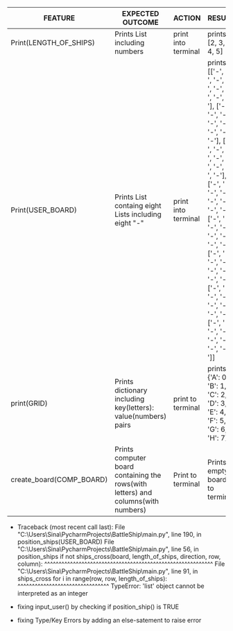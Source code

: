 | FEATURE | EXPECTED OUTCOME| ACTION | RESULT |
| -------------              | -------------                                | ------------- | ------------- |
| Print(LENGTH_OF_SHIPS) | Prints List including numbers | print into terminal | prints: [2, 3, 3, 4, 5] |
| Print(USER_BOARD) | Prints List containg eight Lists including eight "-"   | print into terminal | prints: [['-', '-', '-', '-', '-', '-', '-', '-'], ['-', '-', '-', '-', '-', '-', '-', '-'], ['-', '-', '-', '-', '-', '-', '-', '-'], ['-', '-', '-', '-', '-', '-', '-', '-'], ['-', '-', '-', '-', '-', '-', '-', '-'], ['-', '-', '-', '-', '-', '-', '-', '-'], ['-', '-', '-', '-', '-', '-', '-', '-'], ['-', '-', '-', '-', '-', '-', '-', '-']]|
| print(GRID) | Prints dictionary including key(letters): value(numbers) pairs | print to terminal | prints: {'A': 0, 'B': 1, 'C': 2, 'D': 3, 'E': 4, 'F': 5, 'G': 6, 'H': 7}|
| create_board(COMP_BOARD)| Prints computer board containing the rows(with letters) and columns(with numbers) | Print to terminal | Prints empty board to terminal |


- Traceback (most recent call last):
    File "C:\Users\Sina\PycharmProjects\BattleShip\main.py", line 190, in <module>
      position_ships(USER_BOARD)
    File "C:\Users\Sina\PycharmProjects\BattleShip\main.py", line 56, in position_ships
      if not ships_cross(board, length_of_ships, direction, row, column):
            ^^^^^^^^^^^^^^^^^^^^^^^^^^^^^^^^^^^^^^^^^^^^^^^^^^^^^^^^^^^
    File "C:\Users\Sina\PycharmProjects\BattleShip\main.py", line 91, in ships_cross
      for i in range(row, row, length_of_ships):
              ^^^^^^^^^^^^^^^^^^^^^^^^^^^^^^^^
  TypeError: 'list' object cannot be interpreted as an integer


- fixing input_user() by checking if position_ship() is TRUE
- fixing Type/Key Errors by adding an else-satement to raise error

